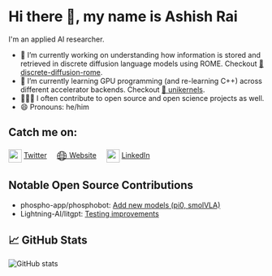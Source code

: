 # Hi there 👋, my name is Ashish Rai

I'm an applied AI researcher.
- 🔬 I’m currently working on understanding how information is stored and retrieved in discrete diffusion language models using ROME. Checkout [🔬 discrete-diffusion-rome](https://github.com/raishish/discrete-diffusion-rome).
- 🌱 I’m currently learning GPU programming (and re-learning C++) across different accelerator backends. Checkout [🚀 unikernels](https://github.com/raishish/unikernels).
- 🧑🏻‍💻 I often contribute to open source and open science projects as well.
- 😄 Pronouns: he/him

## Catch me on:
<a href = 'https://twitter.com/raish1sh'> <img width = '26px' align= 'center' src="https://upload.wikimedia.org/wikipedia/commons/b/b7/X_logo.jpg"/></a> [Twitter](https://twitter.com/raish1sh)
&nbsp; &nbsp;
<a href='https://raishish.github.io/'> <span style='font-size:26px; vertical-align:middle;'>🌐</span> </a> [Website](https://raishish.github.io/)
&nbsp; &nbsp;
<a href = 'https://www.linkedin.com/in/raishish/'> <img width = '26px' align= 'center' src="https://upload.wikimedia.org/wikipedia/commons/thumb/8/81/LinkedIn_icon.svg/768px-LinkedIn_icon.svg.png"/></a> [LinkedIn](https://www.linkedin.com/in/raishish/)

## Notable Open Source Contributions
- phospho-app/phosphobot: [Add new models (pi0, smolVLA)](https://github.com/phospho-app/phosphobot/pulls?q=is%3Apr+author%3Araishish)
- Lightning-AI/litgpt: [Testing improvements](https://github.com/Lightning-AI/litgpt/pulls?q=is%3Apr+author%3Araishish)

## 📈 GitHub Stats
![GitHub stats](https://github-readme-stats.vercel.app/api?username=raishish&count_private=true&show_icons=true&theme=nightowl)
